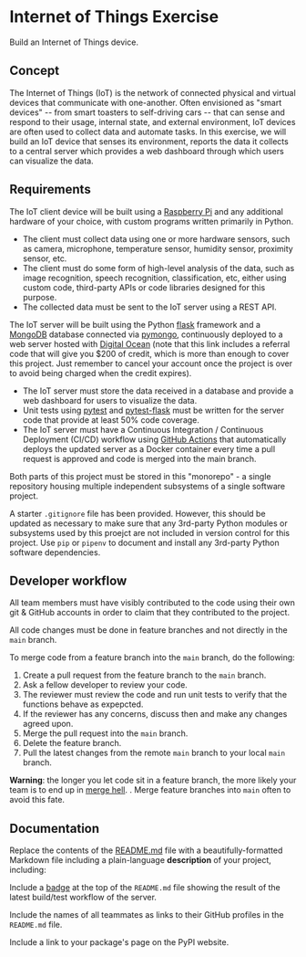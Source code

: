 # Internet of Things Exercise

Build an Internet of Things device.

## Concept

The Internet of Things (IoT) is the network of connected physical and virtual devices that communicate with one-another. Often envisioned as "smart devices" -- from smart toasters to self-driving cars -- that can sense and respond to their usage, internal state, and external environment, IoT devices are often used to collect data and automate tasks. In this exercise, we will build an IoT device that senses its environment, reports the data it collects to a central server which provides a web dashboard through which users can visualize the data.

## Requirements

The IoT client device will be built using a [Raspberry Pi](https://www.raspberrypi.com/) and any additional hardware of your choice, with custom programs written primarily in Python.

- The client must collect data using one or more hardware sensors, such as camera, microphone, temperature sensor, humidity sensor, proximity sensor, etc.
- The client must do some form of high-level analysis of the data, such as image recognition, speech recognition, classification, etc, either using custom code, third-party APIs or code libraries designed for this purpose.
- The collected data must be sent to the IoT server using a REST API.

The IoT server will be built using the Python [flask](https://palletsprojects.com/p/flask/) framework and a [MongoDB](https://www.mongodb.com/) database connected via [pymongo](https://pymongo.readthedocs.io/en/stable/), continuously deployed to a web server hosted with [Digital Ocean](https://m.do.co/c/4d1066078eb0) (note that this link includes a referral code that will give you $200 of credit, which is more than enough to cover this project. Just remember to cancel your account once the project is over to avoid being charged when the credit expires).

- The IoT server must store the data received in a database and provide a web dashboard for users to visualize the data.
- Unit tests using [pytest](https://docs.pytest.org/en/7.2.x/) and [pytest-flask](https://pytest-flask.readthedocs.io/en/latest/) must be written for the server code that provide at least 50% code coverage.
- The IoT server must have a Continuous Integration / Continuous Deployment (CI/CD) workflow using [GitHub Actions](https://github.com/features/actions) that automatically deploys the updated server as a Docker container every time a pull request is approved and code is merged into the main branch.

Both parts of this project must be stored in this "monorepo" - a single repository housing multiple independent subsystems of a single software project.

A starter `.gitignore` file has been provided. However, this should be updated as necessary to make sure that any 3rd-party Python modules or subsystems used by this proejct are not included in version control for this project. Use `pip` or `pipenv` to document and install any 3rd-party Python software dependencies.

## Developer workflow

All team members must have visibly contributed to the code using their own git & GitHub accounts in order to claim that they contributed to the project.

All code changes must be done in feature branches and not directly in the `main` branch.

To merge code from a feature branch into the `main` branch, do the following:

1. Create a pull request from the feature branch to the `main` branch.
1. Ask a fellow developer to review your code.
1. The reviewer must review the code and run unit tests to verify that the functions behave as expepcted.
1. If the reviewer has any concerns, discuss then and make any changes agreed upon.
1. Merge the pull request into the `main` branch.
1. Delete the feature branch.
1. Pull the latest changes from the remote `main` branch to your local `main` branch.

**Warning**: the longer you let code sit in a feature branch, the more likely your team is to end up in [merge hell](https://en.wikipedia.org/wiki/Merge_hell). . Merge feature branches into `main` often to avoid this fate.

## Documentation

Replace the contents of the [README.md](./README.md) file with a beautifully-formatted Markdown file including a plain-language **description** of your project, including:

Include a [badge](https://docs.github.com/en/actions/monitoring-and-troubleshooting-workflows/adding-a-workflow-status-badge) at the top of the `README.md` file showing the result of the latest build/test workflow of the server.

Include the names of all teammates as links to their GitHub profiles in the `README.md` file.

Include a link to your package's page on the PyPI website.
